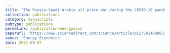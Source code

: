 ```yaml
---
title: "The Russia-Saudi Arabia oil price war during the COVID-19 pandemic with Tao Xiong and Yukun Bao (co-authored)"
collection: publications
category: manuscripts
pubtype: publications
permalink: /publication/energyecon
paperurl: 'https://www.sciencedirect.com/science/article/pii/S0140988321003984?via%3Dihub'
venue: 'Energy Economics' 
date: 2021-08-07
---
```

